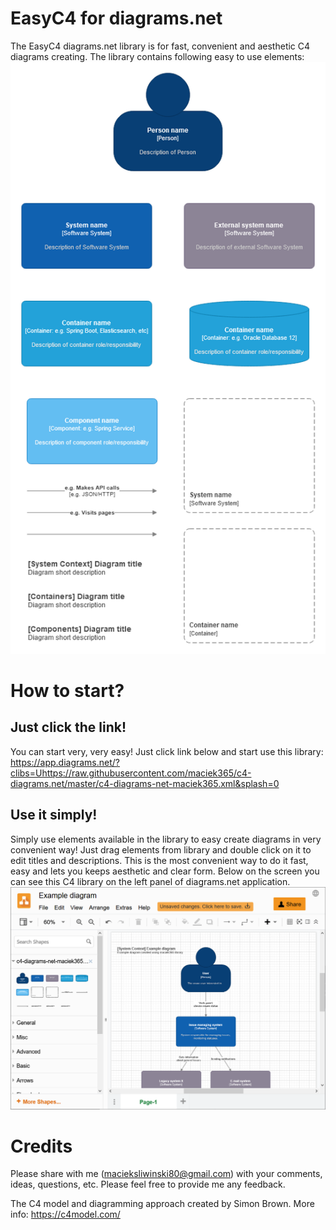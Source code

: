 # EasyC4 for diagrams.net
The EasyC4 diagrams.net library is for fast, convenient and aesthetic C4 diagrams creating.
The library contains following easy to use elements:
![c4-diagrams.net](/c4-diagrams-net-maciek365.png)

# How to start?
## Just click the link!
You can start very, very easy! Just click link below and start use this library:
https://app.diagrams.net/?clibs=Uhttps://raw.githubusercontent.com/maciek365/c4-diagrams.net/master/c4-diagrams-net-maciek365.xml&splash=0


## Use it simply!
Simply use elements available in the library to easy create diagrams in very convenient way! Just drag elements from library and double click on it to edit titles and descriptions. This is the most convenient way to do it fast, easy and lets you keeps aesthetic and clear form.
Below on the screen you can see this C4 library on the left panel of diagrams.net application.
![c4-diagrams.net](/c4-diagrams-net-maciek365-library-screen.png)

# Credits
Please share with me (macieksliwinski80@gmail.com) with your comments, ideas, questions, etc. Please feel free to provide me any feedback.

The C4 model and diagramming approach created by Simon Brown. More info: https://c4model.com/

